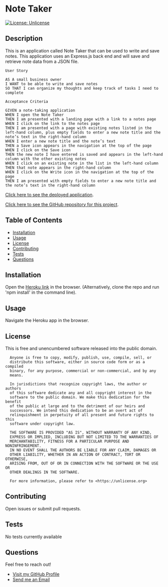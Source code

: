 
  # Note Taker

  [![License: Unlicense](https://img.shields.io/badge/license-Unlicense-blue.svg)](http://unlicense.org/)
  
  ## Description 

  This is an application called Note Taker that can be used to write and save notes. This application uses an Express.js back end and will save and retrieve note data from a JSON file.

```
User Story

AS A small business owner
I WANT to be able to write and save notes
SO THAT I can organize my thoughts and keep track of tasks I need to complete
```
```
Acceptance Criteria

GIVEN a note-taking application
WHEN I open the Note Taker
THEN I am presented with a landing page with a link to a notes page
WHEN I click on the link to the notes page
THEN I am presented with a page with existing notes listed in the left-hand column, plus empty fields to enter a new note title and the note’s text in the right-hand column
WHEN I enter a new note title and the note’s text
THEN a Save icon appears in the navigation at the top of the page
WHEN I click on the Save icon
THEN the new note I have entered is saved and appears in the left-hand column with the other existing notes
WHEN I click on an existing note in the list in the left-hand column
THEN that note appears in the right-hand column
WHEN I click on the Write icon in the navigation at the top of the page
THEN I am presented with empty fields to enter a new note title and the note’s text in the right-hand column
```
  
  [Click here to see the deployed application](https://mighty-meadow-90247.herokuapp.com/).

  [Click here to see the GitHub repository for this project](https://github.com/DaniDelia253/note-taker).
  
  
  ## Table of Contents
  
  * [Installation](#installation)
  * [Usage](#usage)
  * [License](#license)
  * [Contributing](#contributing)
  * [Tests](#tests)
  * [Questions](#questions)
  
  
  ## Installation
  
  Open the [Heroku link](https://mighty-meadow-90247.herokuapp.com/) in the browser. (Alternatively, clone the repo and run 'npm install' in the command line).
  
  ## Usage 
  
  Navigate the Heroku app in the browser.
  
  ## License
  
  This is free and unencumbered software released into the public domain.

      Anyone is free to copy, modify, publish, use, compile, sell, or
      distribute this software, either in source code form or as a compiled
      binary, for any purpose, commercial or non-commercial, and by any
      means.
      
      In jurisdictions that recognize copyright laws, the author or authors
      of this software dedicate any and all copyright interest in the
      software to the public domain. We make this dedication for the benefit
      of the public at large and to the detriment of our heirs and
      successors. We intend this dedication to be an overt act of
      relinquishment in perpetuity of all present and future rights to this
      software under copyright law.
      
      THE SOFTWARE IS PROVIDED "AS IS", WITHOUT WARRANTY OF ANY KIND,
      EXPRESS OR IMPLIED, INCLUDING BUT NOT LIMITED TO THE WARRANTIES OF
      MERCHANTABILITY, FITNESS FOR A PARTICULAR PURPOSE AND NONINFRINGEMENT.
      IN NO EVENT SHALL THE AUTHORS BE LIABLE FOR ANY CLAIM, DAMAGES OR
      OTHER LIABILITY, WHETHER IN AN ACTION OF CONTRACT, TORT OR OTHERWISE,
      ARISING FROM, OUT OF OR IN CONNECTION WITH THE SOFTWARE OR THE USE OR
      OTHER DEALINGS IN THE SOFTWARE.
      
      For more information, please refer to <https://unlicense.org>
  
  ## Contributing
  
  Open issues or submit pull requests.
  
  ## Tests
  
  No tests currently available
  
  ## Questions
  
  Feel free to reach out! 
  
  * [Visit my GitHub Profile](https://github.com/DaniDelia253)
  * [Send me an Email](mailto:danidavis321@gmail.com)
